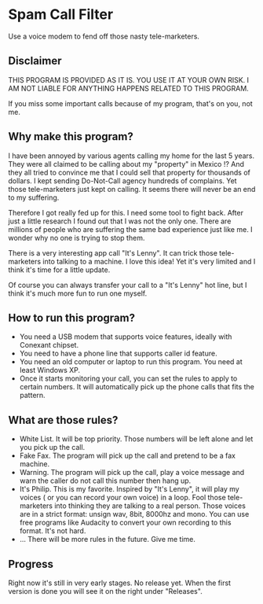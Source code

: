 # Spam Call Filter
Use a voice modem to fend off those nasty tele-marketers.
## Disclaimer
THIS PROGRAM IS PROVIDED AS IT IS. YOU USE IT AT YOUR OWN RISK. I AM NOT LIABLE FOR ANYTHING HAPPENS RELATED TO THIS PROGRAM.<p>
If you miss some important calls because of my program, that's on you, not me.
## Why make this program?
I have been annoyed by various agents calling my home for the last 5 years. They were all claimed to be calling about my "property" in Mexico !? And they all tried to convince me that I could sell that property for thousands of dollars. I kept sending Do-Not-Call agency hundreds of complains. Yet those tele-marketers just kept on calling. It seems there will never be an end to my suffering.<p>
Therefore I got really fed up for this. I need some tool to fight back. After just a little research I found out that I was not the only one. There are millions of people who are suffering the same bad experience just like me. I wonder why no one is trying to stop them.<p>
There is a very interesting app call "It's Lenny". It can trick those tele-marketers into talking to a machine. I love this idea! Yet it's very limited and I think it's time for a little update.<p>
Of course you can always transfer your call to a "It's Lenny" hot line, but I think it's much more fun to run one myself.
## How to run this program?
* You need a USB modem that supports voice features, ideally with Conexant chipset.
* You need to have a phone line that supports caller id feature.
* You need an old computer or laptop to run this program. You need at least Windows XP.
* Once it starts monitoring your call, you can set the rules to apply to certain numbers. It will automatically pick up the phone calls that fits the pattern.
## What are those rules?
* White List. It will be top priority. Those numbers will be left alone and let you pick up the call.
* Fake Fax. The program will pick up the call and pretend to be a fax machine.
* Warning.  The program will pick up the call, play a voice message and warn the caller do not call this number then hang up.
* It's Philip. This is my favorite. Inspired by "It's Lenny", it will play my voices ( or you can record your own voice) in a loop. Fool those tele-marketers into thinking they are talking to a real person. Those voices are in a strict format: unsign wav, 8bit, 8000hz and mono. You can use free programs like Audacity to convert your own recording to this format. It's not hard.
* ... There will be more rules in the future. Give me time.

## Progress
Right now it's still in very early stages. No release yet. When the first version is done you will see it on the right under "Releases".
